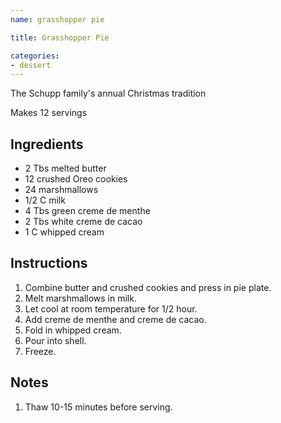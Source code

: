 ```yaml
---
name: grasshopper pie

title: Grasshopper Pie

categories:
- dessert
---
```


The Schupp family's annual Christmas tradition

Makes 12 servings

## Ingredients
- 2 Tbs melted butter
- 12    crushed Oreo cookies
- 24    marshmallows
- 1/2 C milk
- 4 Tbs green creme de menthe
- 2 Tbs white creme de cacao
- 1 C   whipped cream

## Instructions
1. Combine butter and crushed cookies and press in pie plate.
1. Melt marshmallows in milk.
1. Let cool at room temperature for 1/2 hour.
1. Add creme de menthe and creme de cacao.
1. Fold in whipped cream.
1. Pour into shell.
1. Freeze.

## Notes
1. Thaw 10-15 minutes before serving.
